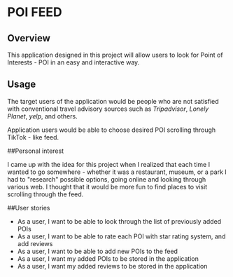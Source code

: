# POI FEED

## Overview

This application designed in this project will allow users to look for Point of Interests - POI in an easy and 
interactive way.

## Usage

The target users of the application would be people who are not satisfied with conventional travel advisory sources
such as *Tripadvisor*, *Lonely Planet*, *yelp*, and others.

Application users would be able to choose desired POI scrolling through TikTok - like feed.

##Personal interest

I came up with the idea for this project when I realized that each time I wanted to go somewhere - whether it was a
restaurant, museum, or a park I had to "research" possible options, going online and looking through various web.
I thought that it would be more fun to find places to visit scrolling through the feed.

##User stories

* As a user, I want to be able to look through the list of previously added POIs
* As a user, I want to be able to rate each POI with star rating system, and add reviews
* As a user, I want to be able to add new POIs to the feed
* As a user, I want my added POIs to be stored in the application
* As a user, I want my added reviews to be stored in the application